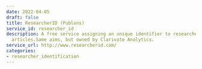 ```yaml
---
date: 2022-04-05
draft: false
title: ResearcherID (Publons)
service_id: researcher_id
description: A free service assigning an unique identifier to researchers publishing
  articles.Same aims, but owned by Clarivate Analytics.
service_url: http://www.researcherid.com/
categories:
- researcher_identification
---
```




